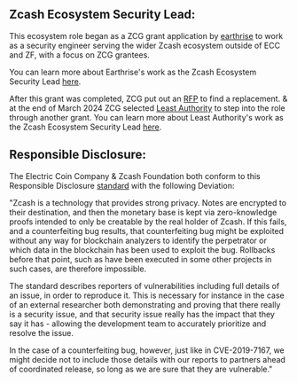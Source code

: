 ## Zcash Ecosystem Security Lead:

This ecosystem role began as a ZCG grant application by [earthrise](https://forum.zcashcommunity.com/t/zcash-ecosystem-security-lead/42090) to work as a security engineer serving the wider Zcash ecosystem outside of ECC and ZF, with a focus on ZCG grantees. 

You can learn more about Earthrise's work as the Zcash Ecosystem Security Lead [here](https://zecsec.com).

After this grant was completed, ZCG put out an [RFP](https://forum.zcashcommunity.com/t/rfp-zcash-ecosystem-security-lead-2023/45723) to find a replacement. & at the end of March 2024 ZCG selected [Least Authority](https://leastauthority.com) to step into the role through another grant. You can learn more about Least Authority's work as the Zcash Ecosystem Security Lead [here](https://forum.zcashcommunity.com/t/grant-update-zcash-ecosystem-security-lead/47541).


## Responsible Disclosure:


The Electric Coin Company & Zcash Foundation both conform to this Responsible Disclosure [standard](https://github.com/RD-Crypto-Spec/Responsible-Disclosure/tree/d47a5a3dafa5942c8849a93441745fdd186731e6) with the following Deviation: 

"Zcash is a technology that provides strong privacy. Notes are encrypted to their destination, and then the monetary base is kept via zero-knowledge proofs intended to only be creatable by the real holder of Zcash. If this fails, and a counterfeiting bug results, that counterfeiting bug might be exploited without any way for blockchain analyzers to identify the perpetrator or which data in the blockchain has been used to exploit the bug. Rollbacks before that point, such as have been executed in some other projects in such cases, are therefore impossible.

The standard describes reporters of vulnerabilities including full details of an issue, in order to reproduce it. This is necessary for instance in the case of an external researcher both demonstrating and proving that there really is a security issue, and that security issue really has the impact that they say it has - allowing the development team to accurately prioritize and resolve the issue.

In the case of a counterfeiting bug, however, just like in CVE-2019-7167, we might decide not to include those details with our reports to partners ahead of coordinated release, so long as we are sure that they are vulnerable."


